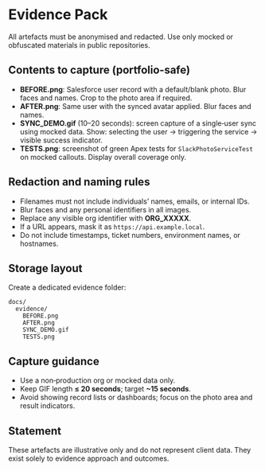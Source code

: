 # Evidence Pack

All artefacts must be anonymised and redacted. Use only mocked or obfuscated materials in public repositories.

## Contents to capture (portfolio‑safe)

* **BEFORE.png**: Salesforce user record with a default/blank photo. Blur faces and names. Crop to the photo area if required.
* **AFTER.png**: Same user with the synced avatar applied. Blur faces and names.
* **SYNC\_DEMO.gif** (10–20 seconds): screen capture of a single‑user sync using mocked data. Show: selecting the user → triggering the service → visible success indicator.
* **TESTS.png**: screenshot of green Apex tests for `SlackPhotoServiceTest` on mocked callouts. Display overall coverage only.

## Redaction and naming rules

* Filenames must not include individuals’ names, emails, or internal IDs.
* Blur faces and any personal identifiers in all images.
* Replace any visible org identifier with **ORG\_XXXXX**.
* If a URL appears, mask it as `https://api.example.local`.
* Do not include timestamps, ticket numbers, environment names, or hostnames.

## Storage layout

Create a dedicated evidence folder:

```
docs/
  evidence/
    BEFORE.png
    AFTER.png
    SYNC_DEMO.gif
    TESTS.png
```

## Capture guidance

* Use a non‑production org or mocked data only.
* Keep GIF length **≤ 20 seconds**; target **\~15 seconds**.
* Avoid showing record lists or dashboards; focus on the photo area and result indicators.

## Statement

These artefacts are illustrative only and do not represent client data. They exist solely to evidence approach and outcomes.
